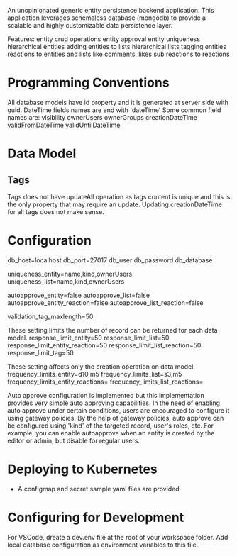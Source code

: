 An unopinionated generic entity persistence backend application.
This application leverages schemaless database (mongodb) to provide a scalable and highly customizable data persistence layer.

Features:
entity crud operations
entity approval
entity uniqueness
hierarchical entities
adding entities to lists
hierarchical lists
tagging entities
reactions to entities and lists like comments, likes
sub reactions to reactions

# Programming Conventions
All database models have id property and it is generated at server side with guid.
DateTime fields names are end with 'dateTime'
Some common field names are:
visibility
ownerUsers
ownerGroups
creationDateTime
validFromDateTime
validUntilDateTime

# Data Model

## Tags
Tags does not have updateAll operation as tags content is unique and this is the only property that may require an update.
Updating creationDateTime for all tags does not make sense.

# Configuration
db_host=localhost
db_port=27017
db_user
db_password
db_database

uniqueness_entity=name,kind,ownerUsers
uniqueness_list=name,kind,ownerUsers

autoapprove_entity=false
autoapprove_list=false
autoapprove_entity_reaction=false
autoapprove_list_reaction=false

validation_tag_maxlength=50

These setting limits the number of record can be returned for each data model.
response_limit_entity=50
response_limit_list=50
response_limit_entity_reaction=50
response_limit_list_reaction=50
response_limit_tag=50

These setting affects only the creation operation on data model.
frequency_limits_entity=d10,m5
frequency_limits_list=s3,m5
frequency_limits_entity_reactions=
frequency_limits_list_reactions=

Auto approve configuration is implemented but this implementation provides very simple auto approving capabilities.
In the need of enabling auto approve under certain conditions, users are encouraged to configure it using gateway policies. By the help of gateway policies, auto approve can be configured using 'kind' of the targeted record, user's roles, etc. For example, you can enable autoapprove when an entity is created by the editor or admin, but disable for regular users.


# Deploying to Kubernetes
* A configmap and secret sample yaml files are provided

# Configuring for Development
For VSCode, dreate a dev.env file at the root of your workspace folder. Add local database configuration as environment variables to this file.
